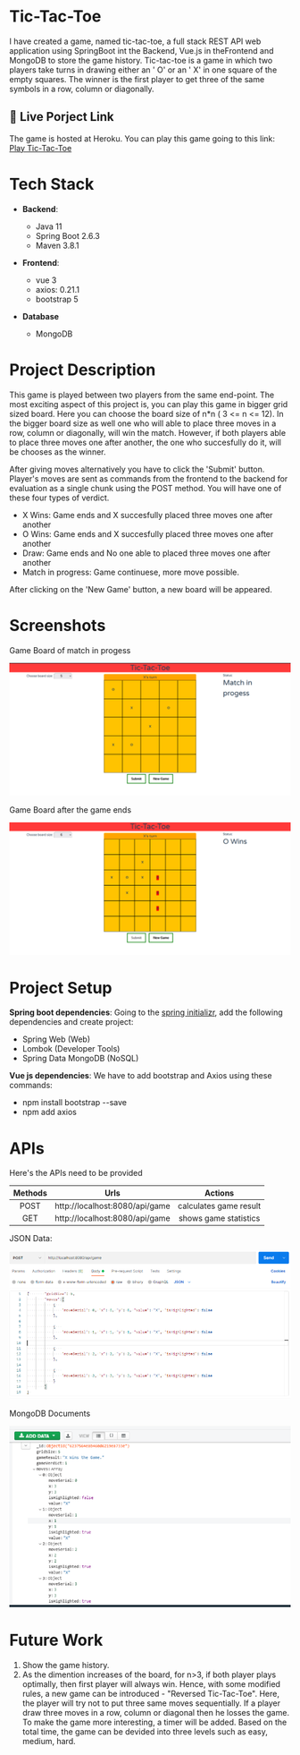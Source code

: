 
# Tic-Tac-Toe

I have created a game, named tic-tac-toe, a full stack REST API web application using SpringBoot int the Backend, Vue.js in theFrontend and MongoDB to store the game history. Tic-tac-toe is a game in which two players take turns in drawing either an ' O' or an ' X' in one square of the empty squares. The winner is the first player to get three of the same symbols in a row, column or diagonally.
 
## 🔗 Live Porject Link

The game is hosted at Heroku. You can play this game going to this link:
[Play Tic-Tac-Toe](https://tic-tac-toe-kabbya.herokuapp.com)

# Tech Stack
- **Backend**: 
    - Java 11
    - Spring Boot 2.6.3
    - Maven 3.8.1

- **Frontend**: 
    - vue 3
    - axios: 0.21.1
    - bootstrap 5

- **Database**
    - MongoDB

# Project Description

This game is played between two players from the same end-point. The most exciting aspect of this project is, you can play this game in bigger grid sized board. Here you can choose the board size of n*n ( 3 <= n <= 12). In the bigger board size as well one who will able to place three moves in a row, column or diagonally, will win the match. However, if both players able to place three moves one after another, the one who succesfully do it, will be chooses as the winner.

After giving moves alternatively you have to click the 'Submit' button. Player's moves are sent as commands from the frontend to the backend for evaluation as a single chunk using the POST method. You will have one of these four types of verdict.
- X Wins: Game ends and X succesfully placed three moves one after another
- O Wins: Game ends and X succesfully placed three moves one after another
- Draw: Game ends and No one able to placed three moves one after another
- Match in progress: Game continuese, more move possible.

After clicking on the 'New Game' button, a new board will be appeared.

# Screenshots

Game Board of match in progess

<img src="https://github.com/kabbya/tic-tac-toc-springBoot-Vuejs-MongoDb/blob/main/ScreenShots/matchInProgess.PNG">

Game Board after the game ends

<img src="https://github.com/kabbya/tic-tac-toc-springBoot-Vuejs-MongoDb/blob/main/ScreenShots/winning.png">


# Project Setup

**Spring boot dependencies**: Going to the [spring initializr](https://start.spring.io/), add the following dependencies and create project:

- Spring Web (Web) 
- Lombok (Developer Tools) 
- Spring Data MongoDB (NoSQL)

**Vue js dependencies**: We have to add bootstrap and Axios using these commands:
- npm install bootstrap --save
- npm add axios  

# APIs

Here's the APIs need to be provided

Methods	   |   Urls           |	  Actions        
:--------: | :-------------:  |  :-------------:
POST	   | http://localhost:8080/api/game |  calculates game result | 
GET	       | http://localhost:8080/api/game |  shows game statistics  | 

JSON Data:

<img src="https://github.com/kabbya/tic-tac-toc-springBoot-Vuejs-MongoDb/blob/main/ScreenShots/JSONGameData.PNG">

MongoDB Documents

<img src="https://github.com/kabbya/tic-tac-toc-springBoot-Vuejs-MongoDb/blob/main/ScreenShots/MongoDB%20Documents.PNG">

# Future Work

1) Show the game history.
2) As the dimention increases of the board, for n>3, if both player plays optimally, then first player will always win. Hence, with some modified rules, a new game can be introduced - "Reversed Tic-Tac-Toe". 
Here, the player will try not to put three same moves sequentially. If a player draw three moves in a row, column or diagonal then he losses the game. To make the game more interesting, a timer will be added. Based on the total time, the game can be devided into three levels such as easy, medium, hard.